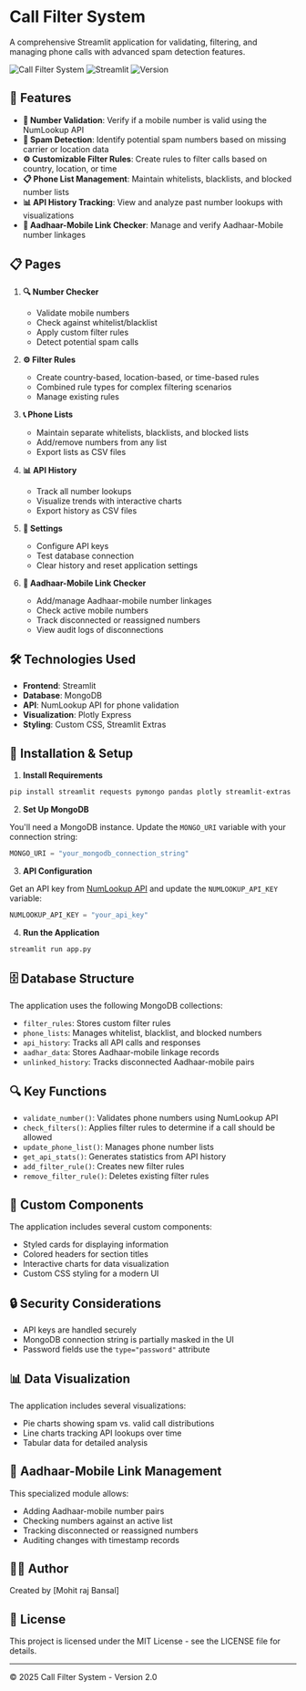 
# Call Filter System

A comprehensive Streamlit application for validating, filtering, and managing phone calls with advanced spam detection features.

![Call Filter System](https://img.shields.io/badge/Call%20Filter-System-blue)
![Streamlit](https://img.shields.io/badge/Built%20with-Streamlit-FF4B4B)
![Version](https://img.shields.io/badge/Version-2.0-brightgreen)

## 🌟 Features

- **📱 Number Validation**: Verify if a mobile number is valid using the NumLookup API
- **🚨 Spam Detection**: Identify potential spam numbers based on missing carrier or location data
- **⚙️ Customizable Filter Rules**: Create rules to filter calls based on country, location, or time
- **📋 Phone List Management**: Maintain whitelists, blacklists, and blocked number lists
- **📊 API History Tracking**: View and analyze past number lookups with visualizations
- **🔗 Aadhaar-Mobile Link Checker**: Manage and verify Aadhaar-Mobile number linkages

## 📋 Pages

1. **🔍 Number Checker**
   - Validate mobile numbers
   - Check against whitelist/blacklist
   - Apply custom filter rules
   - Detect potential spam calls

2. **⚙️ Filter Rules**
   - Create country-based, location-based, or time-based rules
   - Combined rule types for complex filtering scenarios
   - Manage existing rules

3. **📞 Phone Lists**
   - Maintain separate whitelists, blacklists, and blocked lists
   - Add/remove numbers from any list
   - Export lists as CSV files

4. **📊 API History**
   - Track all number lookups
   - Visualize trends with interactive charts
   - Export history as CSV files

5. **🔧 Settings**
   - Configure API keys
   - Test database connection
   - Clear history and reset application settings

6. **📱 Aadhaar-Mobile Link Checker**
   - Add/manage Aadhaar-mobile number linkages
   - Check active mobile numbers
   - Track disconnected or reassigned numbers
   - View audit logs of disconnections

## 🛠️ Technologies Used

- **Frontend**: Streamlit
- **Database**: MongoDB
- **API**: NumLookup API for phone validation
- **Visualization**: Plotly Express
- **Styling**: Custom CSS, Streamlit Extras

## 🔧 Installation & Setup

1. **Install Requirements**

```bash
pip install streamlit requests pymongo pandas plotly streamlit-extras
```

2. **Set Up MongoDB**

You'll need a MongoDB instance. Update the `MONGO_URI` variable with your connection string:

```python
MONGO_URI = "your_mongodb_connection_string"
```

3. **API Configuration**

Get an API key from [NumLookup API](https://www.numlookupapi.com/) and update the `NUMLOOKUP_API_KEY` variable:

```python
NUMLOOKUP_API_KEY = "your_api_key"
```

4. **Run the Application**

```bash
streamlit run app.py
```

## 🗄️ Database Structure

The application uses the following MongoDB collections:

- `filter_rules`: Stores custom filter rules
- `phone_lists`: Manages whitelist, blacklist, and blocked numbers
- `api_history`: Tracks all API calls and responses
- `aadhar_data`: Stores Aadhaar-mobile linkage records
- `unlinked_history`: Tracks disconnected Aadhaar-mobile pairs

## 🔍 Key Functions

- `validate_number()`: Validates phone numbers using NumLookup API
- `check_filters()`: Applies filter rules to determine if a call should be allowed
- `update_phone_list()`: Manages phone number lists
- `get_api_stats()`: Generates statistics from API history
- `add_filter_rule()`: Creates new filter rules
- `remove_filter_rule()`: Deletes existing filter rules

## 🧩 Custom Components

The application includes several custom components:

- Styled cards for displaying information
- Colored headers for section titles
- Interactive charts for data visualization
- Custom CSS styling for a modern UI

## 🔒 Security Considerations

- API keys are handled securely
- MongoDB connection string is partially masked in the UI
- Password fields use the `type="password"` attribute

## 📊 Data Visualization

The application includes several visualizations:

- Pie charts showing spam vs. valid call distributions
- Line charts tracking API lookups over time
- Tabular data for detailed analysis

## 🔗 Aadhaar-Mobile Link Management

This specialized module allows:

- Adding Aadhaar-mobile number pairs
- Checking numbers against an active list
- Tracking disconnected or reassigned numbers
- Auditing changes with timestamp records

## 👨‍💻 Author

Created by [Mohit raj Bansal]

## 📄 License

This project is licensed under the MIT License - see the LICENSE file for details.

---

© 2025 Call Filter System - Version 2.0
